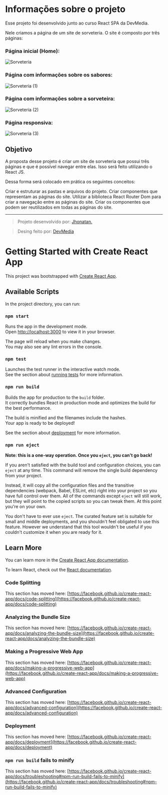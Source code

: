 # Informações sobre o projeto

Esse projeto foi desenvolvido junto ao curso React SPA da DevMedia.

Nele criamos a página de um site de sorveteria. O site é composto por três páginas:

### Página inicial (Home):

![Sorveteria](https://github.com/Jhonatan-777/projeto-sorveteria/assets/155544904/01153c4b-6921-4958-ad15-518ca626f171)

### Página com informações sobre os sabores:

![Sorveteria (1)](https://github.com/Jhonatan-777/projeto-sorveteria/assets/155544904/ed00d4da-ef26-4f0e-a7f1-b3fc813c870b)

### Página com informações sobre a sorveteira:

![Sorveteria (2)](https://github.com/Jhonatan-777/projeto-sorveteria/assets/155544904/c7ffb40f-f798-49f7-82ac-75da284e239f)

### Página responsiva:

![Sorveteria (3)](https://github.com/Jhonatan-777/projeto-sorveteria/assets/155544904/547b4f72-e92c-48ff-8b76-2ad0f703846a)

## Objetivo

A proposta desse projeto é criar um site de sorveteria que possui três páginas e que é possível navegar entre elas. Isso será feito utilizando o React JS.

Dessa forma será colocado em prática os seguintes conceitos:

Criar e estruturar as pastas e arquivos do projeto.
Criar componentes que representam as páginas do site.
Utilizar a biblioteca React Router Dom para criar a navegação entre as páginas do site.
Criar os componentes que podem ser reutilizados em todas as páginas do site.

---

> Projeto desenvolvido por: [Jhonatan.](https://github.com/Jhonatan-777/ "Github Jhonatan Silva")

> Desing feito por: [DevMedia](https://www.devmedia.com.br/ "Escola de Programação")

# Getting Started with Create React App

This project was bootstrapped with [Create React App](https://github.com/facebook/create-react-app).

## Available Scripts

In the project directory, you can run:

### `npm start`

Runs the app in the development mode.\
Open [http://localhost:3000](http://localhost:3000) to view it in your browser.

The page will reload when you make changes.\
You may also see any lint errors in the console.

### `npm test`

Launches the test runner in the interactive watch mode.\
See the section about [running tests](https://facebook.github.io/create-react-app/docs/running-tests) for more information.

### `npm run build`

Builds the app for production to the `build` folder.\
It correctly bundles React in production mode and optimizes the build for the best performance.

The build is minified and the filenames include the hashes.\
Your app is ready to be deployed!

See the section about [deployment](https://facebook.github.io/create-react-app/docs/deployment) for more information.

### `npm run eject`

**Note: this is a one-way operation. Once you `eject`, you can't go back!**

If you aren't satisfied with the build tool and configuration choices, you can `eject` at any time. This command will remove the single build dependency from your project.

Instead, it will copy all the configuration files and the transitive dependencies (webpack, Babel, ESLint, etc) right into your project so you have full control over them. All of the commands except `eject` will still work, but they will point to the copied scripts so you can tweak them. At this point you're on your own.

You don't have to ever use `eject`. The curated feature set is suitable for small and middle deployments, and you shouldn't feel obligated to use this feature. However we understand that this tool wouldn't be useful if you couldn't customize it when you are ready for it.

## Learn More

You can learn more in the [Create React App documentation](https://facebook.github.io/create-react-app/docs/getting-started).

To learn React, check out the [React documentation](https://reactjs.org/).

### Code Splitting

This section has moved here: [https://facebook.github.io/create-react-app/docs/code-splitting](https://facebook.github.io/create-react-app/docs/code-splitting)

### Analyzing the Bundle Size

This section has moved here: [https://facebook.github.io/create-react-app/docs/analyzing-the-bundle-size](https://facebook.github.io/create-react-app/docs/analyzing-the-bundle-size)

### Making a Progressive Web App

This section has moved here: [https://facebook.github.io/create-react-app/docs/making-a-progressive-web-app](https://facebook.github.io/create-react-app/docs/making-a-progressive-web-app)

### Advanced Configuration

This section has moved here: [https://facebook.github.io/create-react-app/docs/advanced-configuration](https://facebook.github.io/create-react-app/docs/advanced-configuration)

### Deployment

This section has moved here: [https://facebook.github.io/create-react-app/docs/deployment](https://facebook.github.io/create-react-app/docs/deployment)

### `npm run build` fails to minify

This section has moved here: [https://facebook.github.io/create-react-app/docs/troubleshooting#npm-run-build-fails-to-minify](https://facebook.github.io/create-react-app/docs/troubleshooting#npm-run-build-fails-to-minify)
